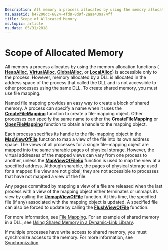 ```yaml
---
Description: All memory a process allocates by using the memory allocation functions ( HeapAlloc, VirtualAlloc, GlobalAlloc, or LocalAlloc) is accessible only to the process.
ms.assetid: b47200dc-6824-4fd8-8d9f-2aaa439a74ff
title: Scope of Allocated Memory
ms.topic: article
ms.date: 05/31/2018
---
```


# Scope of Allocated Memory

All memory a process allocates by using the memory allocation functions ( [**HeapAlloc**](/windows/desktop/api/HeapApi/nf-heapapi-heapalloc), [**VirtualAlloc**](https://msdn.microsoft.com/library/Aa366887(v=VS.85).aspx), [**GlobalAlloc**](/windows/desktop/api/WinBase/nf-winbase-globalalloc), or [**LocalAlloc**](/windows/desktop/api/WinBase/nf-winbase-localalloc)) is accessible only to the process. However, memory allocated by a DLL is allocated in the address space of the process that called the DLL and is not accessible to other processes using the same DLL. To create shared memory, you must use file mapping.

Named file mapping provides an easy way to create a block of shared memory. A process can specify a name when it uses the [**CreateFileMapping**](/windows/desktop/api/WinBase/nf-winbase-createfilemappinga) function to create a file-mapping object. Other processes can specify the same name to either the **CreateFileMapping** or [**OpenFileMapping**](/windows/desktop/api/WinBase/nf-winbase-openfilemappinga) function to obtain a handle to the mapping object.

Each process specifies its handle to the file-mapping object in the [**MapViewOfFile**](https://msdn.microsoft.com/library/Aa366761(v=VS.85).aspx) function to map a view of the file into its own address space. The views of all processes for a single file-mapping object are mapped into the same sharable pages of physical storage. However, the virtual addresses of the mapped views can vary from one process to another, unless the [**MapViewOfFileEx**](https://msdn.microsoft.com/library/Aa366763(v=VS.85).aspx) function is used to map the view at a specified address. Although sharable, the pages of physical storage used for a mapped file view are not global; they are not accessible to processes that have not mapped a view of the file.

Any pages committed by mapping a view of a file are released when the last process with a view of the mapping object either terminates or unmaps its view by calling the [**UnmapViewOfFile**](https://msdn.microsoft.com/library/Aa366882(v=VS.85).aspx) function. At this time, the specified file (if any) associated with the mapping object is updated. A specified file can also be forced to update by calling the [**FlushViewOfFile**](https://msdn.microsoft.com/library/Aa366563(v=VS.85).aspx) function.

For more information, see [File Mapping](file-mapping.md). For an example of shared memory in a DLL, see [Using Shared Memory in a Dynamic-Link Library](https://msdn.microsoft.com/library/ms686958(v=VS.85).aspx).

If multiple processes have write access to shared memory, you must synchronize access to the memory. For more information, see [Synchronization](https://msdn.microsoft.com/library/ms686353(v=VS.85).aspx).

 

 




